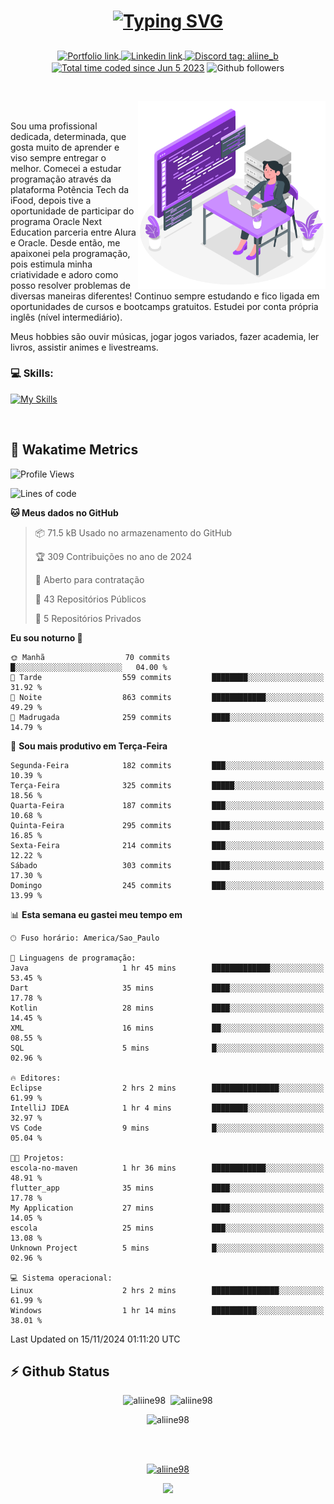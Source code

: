 # <p align = "center"><a href="https://git.io/typing-svg"><img src="https://readme-typing-svg.demolab.com?font=Space+Mono&size=28&pause=1000&duration=4000&color=8E58F7&vCenter=true&width=500&lines=%E2%9C%A8+Ol%C3%A1%2C+sou+Aline+Bevilacqua;%E2%9C%A8+Desenvolvedora+Web!" alt="Typing SVG" /></a></p>

<p align = "center">
    <a href="https://aliine98.github.io" target="_blank">
        <img alt="Portfolio link" align="center" src = "https://img.shields.io/badge/portfolio-8A2BE2?style=for-the-badge">
    </a>
    <a href="https://www.linkedin.com/in/aline-bevilacqua/" target="_blank">
        <img alt="Linkedin link" align="center" src = "https://img.shields.io/badge/LinkedIn-0077B5?style=for-the-badge&logo=linkedin&logoColor=white">
    </a>
    <a href="https://discord.com/" target="_blank">
        <img alt="Discord tag: aliine_b" align="center" src="https://img.shields.io/badge/-aliine__b-5865f2?style=flat-square&logo=Discord&logoColor=FFF" height="28">
    </a>
    <a href="https://wakatime.com/@aliine"><img src="https://wakatime.com/badge/user/d705bdc6-1244-4026-9380-8de8c1599f8d.svg?style=for-the-badge" alt="Total time coded since Jun 5 2023" align="center"/></a>
    <img alt="Github followers" align="center" src="https://img.shields.io/github/followers/Aliine98?style=for-the-badge&color=bf0f47&logo=github&logoColor=white">
</p><br>

<a href="https://storyset.com/"><img src="./assets/coding-amico.svg" width="300" align="right"></a>

<div align="left">
<br>

Sou uma profissional dedicada, determinada, que gosta muito de aprender e viso sempre entregar o melhor. Comecei a estudar programação através da plataforma Potência Tech da iFood, depois tive a oportunidade de participar do programa Oracle Next Education parceria entre Alura e Oracle. Desde então, me apaixonei pela programação, pois estimula minha criatividade e adoro como posso resolver problemas de diversas maneiras diferentes! Continuo sempre estudando e fico ligada em oportunidades de cursos e bootcamps gratuitos.
Estudei por conta própria inglês (nível intermediário).

Meus hobbies são ouvir músicas, jogar jogos variados, fazer academia, ler livros, assistir animes e livestreams.

### 💻 Skills:
[![My Skills](https://skillicons.dev/icons?i=html,css,js,java,tailwind,ts,mysql,hibernate,angular,next,nuxt,firebase,express,mongo&perline=5)](https://skillicons.dev)
</div>
<br>

## 🚀 Wakatime Metrics

<!--START_SECTION:waka-->
![Profile Views](http://img.shields.io/badge/Visualizac%C3%B5es%20do%20perfil-0-blue)

![Lines of code](https://img.shields.io/badge/Desde%20o%20Hello%20World%20eu%20escrevi-370.2%20thousand%20linhas%20de%20c%C3%B3digo-blue)

**🐱 Meus dados no GitHub** 

> 📦 71.5 kB Usado no armazenamento do GitHub 
 > 
> 🏆 309 Contribuições no ano de 2024
 > 
> 💼 Aberto para contratação
 > 
> 📜 43 Repositórios Públicos 
 > 
> 🔑 5 Repositórios Privados 
 > 
**Eu sou noturno 🦉** 

```text
🌞 Manhã                  70 commits          █░░░░░░░░░░░░░░░░░░░░░░░░   04.00 % 
🌆 Tarde                  559 commits         ████████░░░░░░░░░░░░░░░░░   31.92 % 
🌃 Noite                  863 commits         ████████████░░░░░░░░░░░░░   49.29 % 
🌙 Madrugada              259 commits         ████░░░░░░░░░░░░░░░░░░░░░   14.79 % 
```
📅 **Sou mais produtivo em Terça-Feira** 

```text
Segunda-Feira            182 commits         ███░░░░░░░░░░░░░░░░░░░░░░   10.39 % 
Terça-Feira              325 commits         █████░░░░░░░░░░░░░░░░░░░░   18.56 % 
Quarta-Feira             187 commits         ███░░░░░░░░░░░░░░░░░░░░░░   10.68 % 
Quinta-Feira             295 commits         ████░░░░░░░░░░░░░░░░░░░░░   16.85 % 
Sexta-Feira              214 commits         ███░░░░░░░░░░░░░░░░░░░░░░   12.22 % 
Sábado                   303 commits         ████░░░░░░░░░░░░░░░░░░░░░   17.30 % 
Domingo                  245 commits         ███░░░░░░░░░░░░░░░░░░░░░░   13.99 % 
```


📊 **Esta semana eu gastei meu tempo em** 

```text
🕑︎ Fuso horário: America/Sao_Paulo

💬 Linguagens de programação: 
Java                     1 hr 45 mins        █████████████░░░░░░░░░░░░   53.45 % 
Dart                     35 mins             ████░░░░░░░░░░░░░░░░░░░░░   17.78 % 
Kotlin                   28 mins             ████░░░░░░░░░░░░░░░░░░░░░   14.45 % 
XML                      16 mins             ██░░░░░░░░░░░░░░░░░░░░░░░   08.55 % 
SQL                      5 mins              █░░░░░░░░░░░░░░░░░░░░░░░░   02.96 % 

🔥 Editores: 
Eclipse                  2 hrs 2 mins        ███████████████░░░░░░░░░░   61.99 % 
IntelliJ IDEA            1 hr 4 mins         ████████░░░░░░░░░░░░░░░░░   32.97 % 
VS Code                  9 mins              █░░░░░░░░░░░░░░░░░░░░░░░░   05.04 % 

🐱‍💻 Projetos: 
escola-no-maven          1 hr 36 mins        ████████████░░░░░░░░░░░░░   48.91 % 
flutter_app              35 mins             ████░░░░░░░░░░░░░░░░░░░░░   17.78 % 
My Application           27 mins             ████░░░░░░░░░░░░░░░░░░░░░   14.05 % 
escola                   25 mins             ███░░░░░░░░░░░░░░░░░░░░░░   13.08 % 
Unknown Project          5 mins              █░░░░░░░░░░░░░░░░░░░░░░░░   02.96 % 

💻 Sistema operacional: 
Linux                    2 hrs 2 mins        ███████████████░░░░░░░░░░   61.99 % 
Windows                  1 hr 14 mins        ██████████░░░░░░░░░░░░░░░   38.01 % 
```


 Last Updated on 15/11/2024 01:11:20 UTC
<!--END_SECTION:waka-->
 
## ⚡ Github Status

<p align="center"><img src="https://my-github-readme-stats-aliine98.vercel.app/api?username=aliine98&show_icons=true&locale=en&theme=radical" alt="aliine98" />&nbsp;&nbsp;<img src="https://my-github-readme-stats-aliine98.vercel.app/api/top-langs?username=aliine98&show_icons=true&locale=en&layout=compact&theme=radical&exclude_repo=my-github-readme-stats,my-github-readme-streak-stats,github-readme-streak-stats,ajax-com-js-puro" alt="aliine98" /></p>

<p align="center"><img src="https://streak-stats.demolab.com?user=aliine98&theme=radical" alt="aliine98" /></p>

<br><br>
<p align="center"> <a href="https://github.com/ryo-ma/github-profile-trophy" target="_blank"><img src="https://github-profile-trophy.vercel.app/?username=aliine98&theme=radical&column=4" alt="aliine98" /></a> </p>

<p align="center"><img src="https://media4.giphy.com/media/C1bBFL2dMQxA4/giphy.gif?cid=ecf05e47z7xqxd7gboyuplq95r7v869x9bi8msk1upllpme2&ep=v1_gifs_search&rid=giphy.gif&ct=g" width="700"></p>
